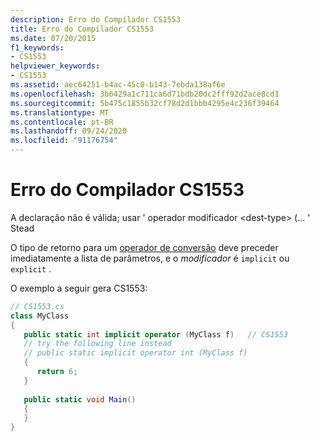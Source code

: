 ```yaml
---
description: Erro do Compilador CS1553
title: Erro do Compilador CS1553
ms.date: 07/20/2015
f1_keywords:
- CS1553
helpviewer_keywords:
- CS1553
ms.assetid: aec64251-b4ac-45c0-b143-7ebda138af6e
ms.openlocfilehash: 3b6429a1c711ca6d71bdb20dc2fff92d2ace8cd1
ms.sourcegitcommit: 5b475c1855b32cf78d2d1bbb4295e4c236f39464
ms.translationtype: MT
ms.contentlocale: pt-BR
ms.lasthandoff: 09/24/2020
ms.locfileid: "91176754"
---
```

# <a name="compiler-error-cs1553"></a>Erro do Compilador CS1553

A declaração não é válida; usar ' operador modificador \<dest-type> (... ' Stead  
  
O tipo de retorno para um [operador de conversão](../language-reference/operators/user-defined-conversion-operators.md) deve preceder imediatamente a lista de parâmetros, e o *modificador* é `implicit` ou `explicit` .
  
O exemplo a seguir gera CS1553:  
  
```csharp  
// CS1553.cs  
class MyClass  
{  
   public static int implicit operator (MyClass f)   // CS1553  
   // try the following line instead  
   // public static implicit operator int (MyClass f)  
   {  
      return 6;  
   }  
  
   public static void Main()  
   {  
   }  
}  
```
